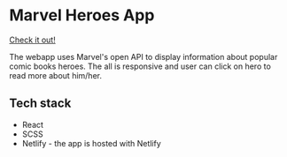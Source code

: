 # Marvel Heroes App

[Check it out!](https://marvel-heroes-cards.netlify.app/)

The webapp uses Marvel's open API to display information about popular comic books heroes.
The all is responsive and user can click on hero to read more about him/her.

## Tech stack

- React
- SCSS
- Netlify - the app is hosted with Netlify
